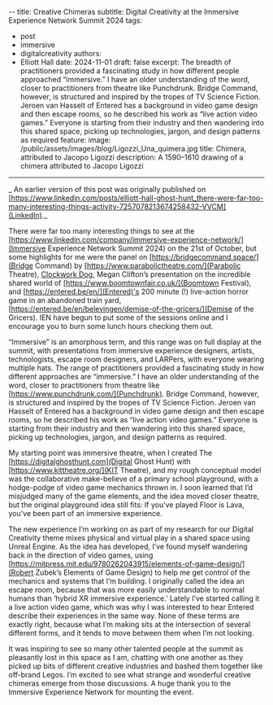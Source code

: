 --
title: Creative Chimeras
subtitle: Digital Creativity at the Immersive Experience Network Summit 2024
tags:
  - post
  - immersive
  - digitalcreativity
authors:
  - Elliott Hall
date: 2024-11-01
draft: false
excerpt: The breadth of practitioners provided a fascinating study in how different people approached “immersive.” I have an older understanding of the word, closer to practitioners from theatre like Punchdrunk. Bridge Command, however,  is structured and inspired by the tropes of TV Science Fiction. Jeroen van Hasselt of Entered has a background in video game design and then escape rooms, so he described his work as “live action video games.” Everyone is starting from their industry and then wandering into this shared space, picking up technologies, jargon, and design patterns as required
feature:
  image: /public/assets/images/blog/Ligozzi_Una_quimera.jpg
  title: Chimera, attributed to Jacopo Ligozzi
  description: A 1590–1610 drawing of a chimera attributed to Jacopo Ligozzi
---

_ An earlier version of this post was originally published on [https://www.linkedin.com/posts/elliott-hall-ghost-hunt_there-were-far-too-many-interesting-things-activity-7257078213674258432-VVCM](LinkedIn)._

There were far too many interesting things to see at the [https://www.linkedin.com/company/immersive-experience-network/](Immersive Experience Network Summit 2024) on the 21st of October, but some highlights for me were the panel on [https://bridgecommand.space/](Bridge Command) by [https://www.parabolictheatre.com/](Parabolic Theatre), [Clockwork Dog](https://www.linkedin.com/company/clockwork-dog-limited/), Megan Clifton’s presentation on the incredible shared world of [https://www.boomtownfair.co.uk/](Boomtown Festival), and [https://entered.be/en/](Entered)'s 200 minute (!) live-action horror game in an abandoned train yard, [https://entered.be/en/belevingen/demise-of-the-gricers/](Demise of the Gricers). IEN have begun to put some of the sessions online and I encourage you to burn some lunch hours checking them out. 

“Immersive” is an amorphous term, and this range was on full display at the summit, with presentations from immersive experience designers, artists, technologists, escape room designers, and LARPers, with everyone wearing multiple hats.  The range of practitioners provided a fascinating study in how different approaches are “immersive.” I have an older understanding of the word, closer to practitioners from theatre like [https://www.punchdrunk.com/](Punchdrunk). Bridge Command, however,  is structured and inspired by the tropes of TV Science Fiction. Jeroen van Hasselt of Entered has a background in video game design and then escape rooms, so he described his work as “live action video games.” Everyone is starting from their industry and then wandering into this shared space, picking up technologies, jargon, and design patterns as required.

My starting point was immersive theatre, when I created The [https://digitalghosthunt.com](Digital Ghost Hunt) with [https://www.kittheatre.org/](KIT Theatre), and my rough conceptual model was the collaborative make-believe of a primary school playground, with a hodge-podge of video game mechanics thrown in. I soon learned that I’d misjudged many of the game elements, and the idea moved closer theatre, but the original playground idea still fits: If you’ve played Floor is Lava, you’ve been part of an immersive experience.

The new experience I’m working on as part of my research for our Digital Creativity theme mixes physical and virtual play in a shared space using Unreal Engine. As the idea has developed, I’ve found myself wandering back in the direction of video games, using [https://mitpress.mit.edu/9780262043915/elements-of-game-design/](Robert Zubek’s Elements of Game Design) to help me get control of the mechanics and systems that I’m building. I originally called the idea an escape room, because that was more easily understandable to normal humans than ‘hybrid XR immersive experience.’ Lately I’ve started calling it a live action video game, which was why I was interested to hear Entered describe their experiences in the same way. None of these terms are exactly right, because what I’m making sits at the intersection of several different forms, and it tends to move between them when I’m not looking. 

It was inspiring to see so many other talented people at the summit as pleasantly lost in this space as I am, chatting with one another as they picked up bits of different creative industries and bashed them together like off-brand Legos. I’m excited to see what strange and wonderful creative chimeras emerge from those discussions.  A huge thank you to the Immersive Experience Network for mounting the event.
